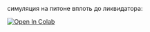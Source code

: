 симуляция на питоне вплоть до ликвидатора:

[![Open In Colab](https://colab.research.google.com/assets/colab-badge.svg)](https://colab.research.google.com/drive/1Bia8boxJwmjqiZl9nZSjl18u9OuHzVkz)
